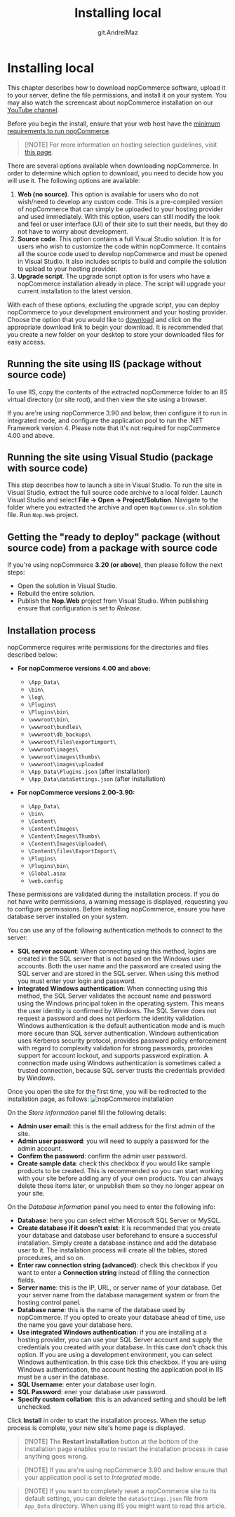 ﻿---
title: Installing local
uid: en/installation-and-upgrading/installing-nopcommerce/installing-local
author: git.AndreiMaz
contributors: git.IvanIvanIvanov, git.mariannk
---

# Installing local

This chapter describes how to download nopCommerce software, upload it to your server, define the file permissions, and install it on your system. You may also watch the screencast about nopCommerce installation on our [YouTube channel](https://www.youtube.com/watch?v=L7NGodeB9sQ).

Before you begin the install, ensure that your web host have the [minimum requirements to run nopCommerce](xref:en/installation-and-upgrading/technology-and-system-requirements).

> [!NOTE] For more information on hosting selection guidelines, visit [this page](xref:en/installation-and-upgrading/installing-nopcommerce/choose-a-hosting-company).

There are several options available when downloading nopCommerce. In order to determine which option to download, you need to decide how you will use it. The following options are available:
1. **Web (no source)**. This option is available for users who do not wish/need to develop any custom code. This is a pre-compiled version of nopCommerce that can simply be uploaded to your hosting provider and used immediately. With this option, users can still modify the look and feel or user interface (UI) of their site to suit their needs, but they do not have to worry about development.
1. **Source code**. This option contains a full Visual Studio solution. It is for users who wish to customize the code within nopCommerce. It contains all the source code used to develop nopCommerce and must be opened in Visual Studio. It also includes scripts to build and compile the solution to upload to your hosting provider.
1. **Upgrade script**. The upgrade script option is for users who have a nopCommerce installation already in place. The script will upgrade your current installation to the latest version.

With each of these options, excluding the upgrade script, you can deploy nopCommerce to your development environment and your hosting provider. Choose the option that you would like to [download](https://www.nopcommerce.com/en/download-nopcommerce) and click on the appropriate download link to begin your download. It is recommended that you create a new folder on your desktop to store your downloaded files for easy access.


## Running the site using IIS (package without source code)

To use IIS, copy the contents of the extracted nopCommerce folder to an IIS virtual directory (or site root), and then view the site using a browser.

If you are're using nopCommerce 3.90 and below, then configure it to run in integrated mode, and configure the application pool to run the .NET Framework version 4. Please note that it's not required for nopCommerce 4.00 and above.


## Running the site using Visual Studio (package with source code)

This step describes how to launch a site in Visual Studio. To run the site in Visual Studio, extract the full source code archive to a local folder. Launch Visual Studio and select **File → Open → Project/Solution**. Navigate to the folder where you extracted the archive and open `NopCommerce.sln` solution file. Run `Nop.Web` project.


## Getting the "ready to deploy" package (without source code) from a package with source code

If you're using nopCommerce **3.20 (or above)**, then please follow the next steps:
* Open the solution in Visual Studio.
* Rebuild the entire solution.
* Publish the **Nop.Web** project from Visual Studio. When publishing ensure that configuration is set to *Release*.


## Installation process

nopCommerce requires write permissions for the directories and files described below:

- **For nopCommerce versions 4.00 and above:**
  - `\App_Data\`
  - `\bin\`
  - `\log\`
  - `\Plugins\`
  - `\Plugins\bin\`
  - `\wwwroot\bin\`
  - `\wwwroot\bundles\`
  - `\wwwroot\db_backups\`
  - `\wwwroot\files\exportimport\`
  - `\wwwroot\images\`
  - `\wwwroot\images\thumbs\`
  - `\wwwroot\images\uploaded`
  - `\App_Data\Plugins.json` (after installation)
  - `\App_Data\dataSettings.json` (after installation)

- **For nopCommerce versions 2.00-3.90:**
  - `\App_Data\`
  - `\bin\`
  - `\Content\`
  - `\Content\Images\`
  - `\Content\Images\Thumbs\`
  - `\Content\Images\Uploaded\`
  - `\Content\files\ExportImport\`
  - `\Plugins\`
  - `\Plugins\bin\`
  - `\Global.asax`
  - `\web.config`

These permissions are validated during the installation process. If you do not have write permissions, a warning message is displayed, requesting you to configure permissions. Before installing nopCommerce, ensure you have database server installed on your system.

You can use any of the following authentication methods to connect to the server:
* **SQL server account**: When connecting using this method, logins are created in the SQL server that is not based on the Windows user accounts. Both the user name and the password are created using the SQL server and are stored in the SQL server. When using this method you must enter your login and password.
* **Integrated Windows authentication**: When connecting using this method, the SQL Server validates the account name and password using the Windows principal token in the operating system. This means the user identity is confirmed by Windows. The SQL Server does not request a password and does not perform the identity validation. Windows authentication is the default authentication mode and is much more secure than SQL server authentication. Windows authentication uses Kerberos security protocol, provides password policy enforcement with regard to complexity validation for strong passwords, provides support for account lockout, and supports password expiration. A connection made using Windows authentication is sometimes called a trusted connection, because SQL server trusts the credentials provided by Windows.

Once you open the site for the first time, you will be redirected to the installation page, as follows: ![nopCommerce installation](_static/installing-local/installation.jpg)

On the *Store information* panel fill the following details:
* **Admin user email**: this is the email address for the first admin of the site.
* **Admin user password**: you will need to supply a password for the admin account.
* **Confirm the password**: confirm the admin user password.
* **Create sample data**: check this checkbox if you would like sample products to be created. This is recommended so you can start working with your site before adding any of your own products. You can always delete these items later, or unpublish them so they no longer appear on your site.

On the *Database information* panel you need to enter the following info:
* **Database**: here you can select either Microsoft SQL Server or MySQL.
* **Create database if it doesn't exist**: it is recommended that you create your database and database user beforehand to ensure a successful installation. Simply create a database instance and add the database user to it. The installation process will create all the tables, stored procedures, and so on.
* **Enter raw connection string (advanced)**: check this checkbox if you want to enter a **Connection string** instead of filling the connection fields.
* **Server name**: this is the IP, URL, or server name of your database. Get your server name from the database management system or from the hosting control panel.
* **Database name**: this is the name of the database used by nopCommerce. If you opted to create your database ahead of time, use the name you gave your database here.
* **Use integrated Windows authentication**: if you are installing at a hosting provider, you can use your SQL Server account and supply the credentials you created with your database. In this case don't chack this option. If you are using a development environment, you can select Windows authentication. In this case tick this checkbox. If you are using Windows authentication, the account hosting the application pool in IIS must be a user in the database.
* **SQL Username**: enter your database user login.
* **SQL Password**: ener your database user password.
* **Specify custom collation**: this is an advanced setting and should be left unchecked.

Click **Install** in order to start the installation process. When the setup process is complete, your new site's home page is displayed.

> [!NOTE] The **Restart installation** button at the bottom of the installation page enables you to restart the installation process in case anything goes wrong.

> [!NOTE] If you are're using nopCommerce 3.90 and below ensure that your application pool is set to *Integrated* mode.

> [!NOTE] If you want to completely reset a nopCommerce site to its default settings, you can delete the `dataSettings.json` file from `App_Data` directory. When using IIS you might want to read this article.



